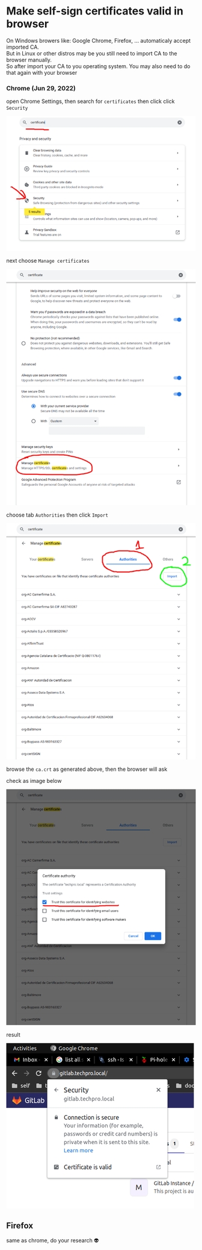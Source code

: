 # Make self-sign certificates valid in browser

On Windows browers like: Google Chrome, Firefox, ... automaticaly accept imported CA.\
But in Linux or other distros may be you still need to import CA to the browser manually.\
So after import your CA to you operating system. You may also need to do that again with your browser

### Chrome (Jun 29, 2022)

open Chrome Settings, then search for `certificates` then click click `Security`

![Screenshot1.png](./img/Screenshot1.png)

next choose `Manage certificates`

![Screenshot2.png](./img/Screenshot2.png)

choose tab `Authorities` then click `Import`

![Screenshot3](./img/Screenshot3.png)

browse the `ca.crt` as generated above, then the browser will ask

check as image below

![Screenshot4](./img/Screenshot4.png)

result

![Screenshot5](./img/Screenshot5.png)

## Firefox

same as chrome, do your research 👽
